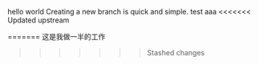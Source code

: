 hello world
Creating a new branch is quick and simple.
test  aaa
<<<<<<< Updated upstream

=======
这是我做一半的工作
>>>>>>> Stashed changes
